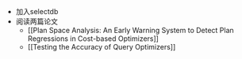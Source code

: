- 加入selectdb
- 阅读两篇论文
	- [[Plan Space Analysis: An Early Warning System to Detect Plan Regressions in Cost-based Optimizers]]
	- [[Testing the Accuracy of Query Optimizers]]